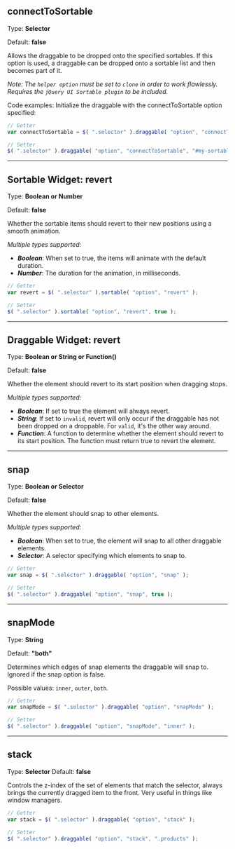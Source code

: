 ## connectToSortable

Type: **Selector**

Default: **false**

Allows the draggable to be dropped onto the specified sortables. If this option is used, a draggable can be dropped onto a sortable list and then becomes part of it.

_Note: The `helper option` must be set to `clone` in order to work flawlessly.
Requires the `jQuery UI Sortable plugin` to be included._

Code examples:
Initialize the draggable with the connectToSortable option specified:

```js
// Getter
var connectToSortable = $( ".selector" ).draggable( "option", "connectToSortable" );

// Setter
$( ".selector" ).draggable( "option", "connectToSortable", "#my-sortable" );
```
---

## Sortable Widget: revert

Type: **Boolean or Number**

Default: **false**

Whether the sortable items should revert to their new positions using a smooth animation.

_Multiple types supported:_

- ***Boolean***: When set to true, the items will animate with the default duration.
- ***Number***: The duration for the animation, in milliseconds.

```js
// Getter
var revert = $( ".selector" ).sortable( "option", "revert" );

// Setter
$( ".selector" ).sortable( "option", "revert", true );
```

---

## Draggable Widget: revert

Type: **Boolean or String or Function()**

Default: **false**

Whether the element should revert to its start position when dragging stops.

_Multiple types supported:_

- ***Boolean***: If set to true the element will always revert.
- ***String***: If set to `invalid`, revert will only occur if the draggable has not been dropped on a droppable. For `valid`, it's the other way around.
- ***Function***: A function to determine whether the element should revert to its start position. The function must return true to revert the element.

___

## snap

Type: **Boolean or Selector**

Default: **false**

Whether the element should snap to other elements.

_Multiple types supported:_

- ***Boolean***: When set to true, the element will snap to all other draggable elements.
- ***Selector***: A selector specifying which elements to snap to.

```js
// Getter
var snap = $( ".selector" ).draggable( "option", "snap" );

// Setter
$( ".selector" ).draggable( "option", "snap", true );
```

---

## snapMode

Type: **String**

Default: **"both"**

Determines which edges of snap elements the draggable will snap to. Ignored if the snap option is false.

Possible values: `inner`, `outer`, `both`.

```js
// Getter
var snapMode = $( ".selector" ).draggable( "option", "snapMode" );

// Setter
$( ".selector" ).draggable( "option", "snapMode", "inner" );
```

---

## stack

Type: **Selector**
Default: **false**

Controls the z-index of the set of elements that match the selector, always brings the currently dragged item to the front. Very useful in things like window managers.

```js
// Getter
var stack = $( ".selector" ).draggable( "option", "stack" );

// Setter
$( ".selector" ).draggable( "option", "stack", ".products" );
```
